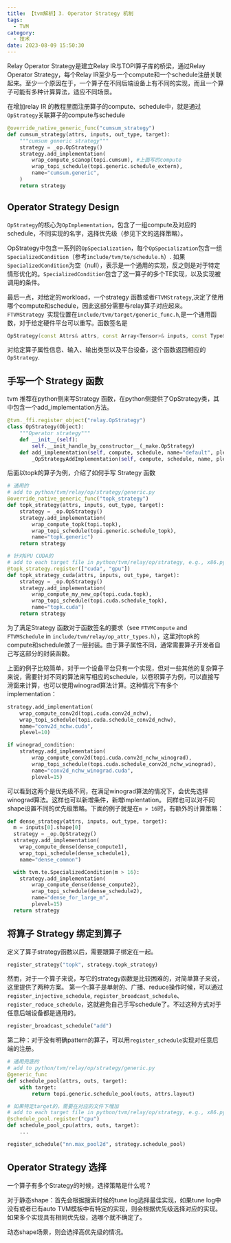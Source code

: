 ```yaml
---
title: 【tvm解析】3. Operator Strategy 机制
tags:
  - TVM
category:
  - 技术
date: 2023-08-09 15:50:30
---
```


Relay Operator Strategy是建立Relay IR与TOPI算子库的桥梁，通过Relay Operator Strategy，每个Relay IR至少与一个compute和一个schedule注册关联起来。至少一个原因在于，一个算子在不同后端设备上有不同的实现，而且一个算子可能有多种计算算法，适应不同场景。

在增加relay IR 的教程里面注册算子的compute、schedule中，就是通过`OpStrategy`关联算子的compute与schedule

```python
@override_native_generic_func("cumsum_strategy")
def cumsum_strategy(attrs, inputs, out_type, target):
    """cumsum generic strategy"""
    strategy = _op.OpStrategy()
    strategy.add_implementation(
        wrap_compute_scanop(topi.cumsum), #上面写的compute
        wrap_topi_schedule(topi.generic.schedule_extern),
        name="cumsum.generic",
    )
    return strategy
```

## Operator Strategy Design

`OpStrategy`的核心为`OpImplementation`，包含了一组compute及对应的schedule，不同实现的名字，选择优先级（参见下文的选择策略）。

OpStrategy中包含一系列的`OpSpecialization`，每个`OpSpecialization`包含一组`SpecializedCondition`（参考`include/tvm/te/schedule.h`）. 如果`SpecializedCondition`为空（null），表示是一个通用的实现，反之则是对于特定情形优化的。`SpecializedCondition`包含了这一算子的多个TE实现，以及实现被调用的条件。


最后一点，对给定的workload，一个strategy 函数或者`FTVMStrategy`,决定了使用哪个compute和schedule，因此这部分需要与relay算子对应起来。
`FTVMStrategy `实现位置在`include/tvm/target/generic_func.h`,是一个通用函数，对于给定硬件平台可以重写。函数签名是
```cpp
OpStrategy(const Attrs& attrs, const Array<Tensor>& inputs, const Type& out_type, const Target& target)
```
对给定算子属性信息、输入、输出类型以及平台设备，这个函数返回相应的`OpStrategy`.


## 手写一个 Strategy 函数
tvm 推荐在python侧来写Strategy 函数，在python侧提供了OpStrategy类，其中包含一个add_implementation方法。
```python
@tvm._ffi.register_object("relay.OpStrategy")
class OpStrategy(Object):
    """Operator strategy"""
    def __init__(self):
        self.__init_handle_by_constructor__(_make.OpStrategy)
    def add_implementation(self, compute, schedule, name="default", plevel=10):
        _OpStrategyAddImplementation(self, compute, schedule, name, plevel)
```

后面以topk的算子为例，介绍了如何手写 Strategy 函数

```python
# 通用的
# add to python/tvm/relay/op/strategy/generic.py
@override_native_generic_func("topk_strategy")
def topk_strategy(attrs, inputs, out_type, target):
    strategy = _op.OpStrategy()
    strategy.add_implementation(
        wrap_compute_topk(topi.topk),
        wrap_topi_schedule(topi.generic.schedule_topk),
        name="topk.generic")
    return strategy

# 针对GPU CUDA的
# add to each target file in python/tvm/relay/op/strategy, e.g., x86.py, cuda.py, etc.
@topk_strategy.register(["cuda", "gpu"])
def topk_strategy_cuda(attrs, inputs, out_type, target):
    strategy = _op.OpStrategy()
    strategy.add_implementation(
        wrap_compute_my_new_op(topi.cuda.topk),
        wrap_topi_schedule(topi.cuda.schedule_topk),
        name="topk.cuda")
    return strategy
```
为了满足Strategy 函数对于函数签名的要求（see `FTVMCompute` and `FTVMSchedule` in `include/tvm/relay/op_attr_types.h`），这里对topk的compute和schedule做了一层封装。由于算子属性不同，通常需要算子开发者自己写这部分的封装函数。

上面的例子比较简单，对于一个设备平台只有一个实现，但对一些其他的复杂算子来说，需要针对不同的算法来写相应的schedule，以卷积算子为例，可以直接写滑窗来计算，也可以使用winograd算法计算。这种情况下有多个implementation：
```python
strategy.add_implementation(
    wrap_compute_conv2d(topi.cuda.conv2d_nchw),
    wrap_topi_schedule(topi.cuda.schedule_conv2d_nchw),
    name="conv2d_nchw.cuda",
    plevel=10)

if winograd_condition:
    strategy.add_implementation(
        wrap_compute_conv2d(topi.cuda.conv2d_nchw_winograd),
        wrap_topi_schedule(topi.cuda.schedule_conv2d_nchw_winograd),
        name="conv2d_nchw_winograd.cuda",
        plevel=15)
```
可以看到这两个是优先级不同，在满足winograd算法的情况下，会优先选择winograd算法。这样也可以新增条件，新增implentation。
同样也可以对不同shape设置不同的优先级策略。下面的例子就是在`m > 16`时，有额外的计算策略：

```python
def dense_strategy(attrs, inputs, out_type, target):
  m = inputs[0].shape[0]
  strategy = _op.OpStrategy()
  strategy.add_implementation(
    wrap_compute_dense(dense_compute1),
    wrap_topi_schedule(dense_schedule1),
    name="dense_common")

  with tvm.te.SpecializedCondition(m > 16):
    strategy.add_implementation(
        wrap_compute_dense(dense_compute2),
        wrap_topi_schedule(dense_schedule2),
        name="dense_for_large_m",
        plevel=15)
  return strategy
```
## 将算子 Strategy 绑定到算子

定义了算子strategy函数以后，需要跟算子绑定在一起。
```python
register_strategy("topk", strategy.topk_strategy)
```
然而，对于一个算子来说，写它的strategy函数是比较困难的，对简单算子来说，这里提供了两种方案。
第一个:算子是单射的、广播、reduce操作时候，可以通过 `register_injective_schedule`, `register_broadcast_schedule`、 `register_reduce_schedule`，这就避免自己手写schedule了。不过这种方式对于任意后端设备都是通用的。

```python
register_broadcast_schedule("add")
```

第二种：对于没有明确pattern的算子，可以用`register_schedule`实现对任意后端的注册。
```python
# 通用兜底的
# add to python/tvm/relay/op/strategy/generic.py
@generic_func
def schedule_pool(attrs, outs, target):
    with target:
        return topi.generic.schedule_pool(outs, attrs.layout)

# 如果特定target的，需要在对应的文件下增加
# add to each target file in python/tvm/relay/op/strategy, e.g., x86.py, cuda.py, etc.
@schedule_pool.register("cpu")
def schedule_pool_cpu(attrs, outs, target):
    ...

register_schedule("nn.max_pool2d", strategy.schedule_pool)
```

## Operator Strategy 选择

一个算子有多个Strategy的时候，选择策略是什么呢？

对于静态shape：首先会根据搜索时候的tune log选择最佳实现，如果tune log中没有或者已有auto TVM模板中有特定的实现，则会根据优先级选择对应的实现。如果多个实现具有相同优先级，选哪个就不确定了。

动态shape场景，则会选择高优先级的情况。